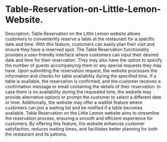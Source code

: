 # Table-Reservation-on-Little-Lemon-Website.

Description: 
Table Reservation on the Little Lemon website allows customers to conveniently reserve a table at the restaurant for a specific date and time. With this feature, customers can easily plan their visit and ensure they have a reserved spot.  The Table Reservation functionality provides a user-friendly interface where customers can input their desired date and time for their reservation. They may also have the option to specify the number of guests accompanying them or any special requests they may have.  Upon submitting the reservation request, the website processes the information and checks for table availability during the specified time. If a table is available, the reservation is confirmed, and the customer receives a confirmation message or email containing the details of their reservation.  In case there is no availability during the requested time, the website may provide alternative options or prompt the customer to select a different date or time. Additionally, the website may offer a waitlist feature where customers can join a waiting list and be notified if a table becomes available.  Table Reservation on the Little Lemon website aims to streamline the reservation process, ensuring a smooth and efficient experience for customers. By offering this feature, the website enhances customer satisfaction, reduces waiting times, and facilitates better planning for both the restaurant and its patrons.
